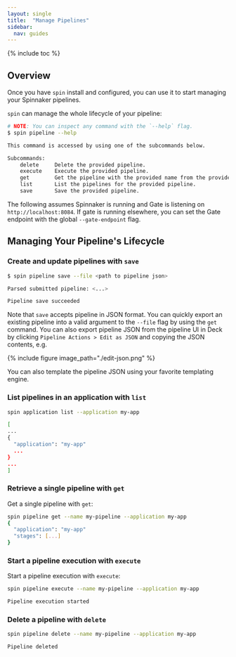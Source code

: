 ```yaml
---
layout: single
title:  "Manage Pipelines"
sidebar:
  nav: guides
---
```


{% include toc %}

## Overview

Once you have `spin` install and configured, you can use it to start
managing your Spinnaker pipelines.

`spin` can manage the whole lifecycle of your pipeline:

```bash
# NOTE: You can inspect any command with the `--help` flag.
$ spin pipeline --help

This command is accessed by using one of the subcommands below.

Subcommands:
    delete     Delete the provided pipeline.
    execute    Execute the provided pipeline.
    get        Get the pipeline with the provided name from the provided pipeline.
    list       List the pipelines for the provided pipeline.
    save       Save the provided pipeline.

```

The following assumes Spinnaker is running and Gate is
listening on `http://localhost:8084`. If gate is running elsewhere,
you can set the Gate endpoint with the global `--gate-endpoint` flag.

## Managing Your Pipeline's Lifecycle

### Create and update pipelines with `save`

```bash
$ spin pipeline save --file <path to pipeline json>

Parsed submitted pipeline: <...>

Pipeline save succeeded
```

Note that `save` accepts pipeline in JSON format. You can quickly export an
existing pipeline into a valid argument to the `--file` flag by using the `get` command.
You can also export pipeline JSON from the pipeline UI in Deck by clicking
`Pipeline Actions > Edit as JSON` and copying the JSON contents, e.g.

{% include figure
   image_path="./edit-json.png"
%}

You can also template the pipeline JSON using your favorite templating engine.

### List pipelines in an application with `list`

```bash
spin application list --application my-app

[
...
{
  "application": "my-app"
  ...
}
...
]

```

### Retrieve a single pipeline with `get`

Get a single pipeline with `get`:

```bash
spin pipeline get --name my-pipeline --application my-app
{
  "application": "my-app"
  "stages": [...]
}
```

### Start a pipeline execution with `execute`

Start a pipeline execution with `execute`:

```bash
spin pipeline execute --name my-pipeline --application my-app

Pipeline execution started
```

### Delete a pipeline with `delete`

```bash
spin pipeline delete --name my-pipeline --application my-app

Pipeline deleted
```
